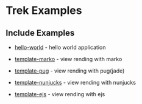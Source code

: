 # Trek Examples

## Include Examples

* [hello-world](hello-world) - hello world application

* [template-marko](template-marko) - view rending with marko

* [template-pug](template-pug) - view rending with pug(jade)

* [template-nunjucks](template-nunjucks) - view rending with nunjucks

* [template-ejs](template-ejs) - view rending with ejs
